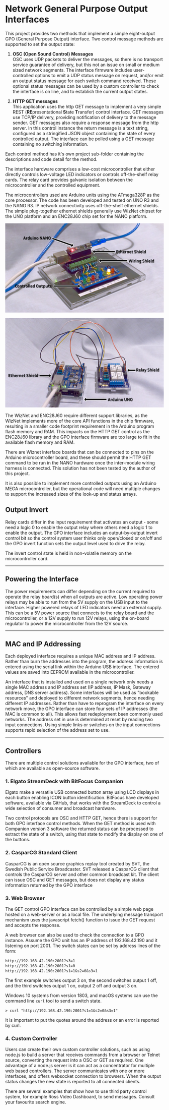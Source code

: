 # Network General Purpose Output Interfaces
This project provides two methods that implement a simple eight-output GPO (General Purpose Output) interface. Two control message methods are supported to set the output state:  
1. **OSC (Open Sound Control) Messages**  
OSC uses UDP packets to deliver the messages, so there is no transport service guarantee of delivery, but this not an issue on small or medium sized network segments. The interface firmware includes user-controlled options to emit a UDP status message on request, and/or emit an output status message for each switch command received. These optional status messages can be used by a custom controller to check the interface is on line, and to establish the current output states.   

2. **HTTP GET messages**  
This application uses the http GET message to implement a very simple REST (**RE**presentational **S**tate **T**ransfer) control interface. GET messages use TCP/IP delivery, providing notification of delivery to the message sender. GET messages also require a response message from the http server. In this control instance the return message is a text string, configured as a stringified JSON object containing the state of every controlled output. The interface can be polled using a GET message containing no switching information.  

Each control method has it's own project sub-folder containing the descriptions and code detail for the method.  

The interface hardware comprises a low-cost microcontroller that either directly controls low-voltage LED indicators or controls off-the-shelf relay cards. The relay card provides galvanic isolation between the microcontroller and the controlled equipment.  

The microcontrollers used are Arduino units using the ATmega328P as the core processor. The code has been developed and tested on UNO R3 and the NANO R3. IP network connectivity uses off-the-shelf ethernet shields. The simple plug-together ethernet shields generally use WizNet chipset for the UNO platform and an ENC28J60 chip set for the NANO platform.  

![Picture of NANO based GPO testbed](./Images/NANO_Dev_Unit.jpg)

![Picture of UNO based GPO testbed](./Images/UNO_Dev_Unit.jpg)

The WizNet and ENC28J60 require different support libraries, as the WizNet implements more of the core API functions in the chip firmware, resulting in a smaller code footprint requirement in the Arduino program flash memory and RAM. This impacts on the HTTP GET control as the ENC28J60 library and the GPO interface firmware are too large to fit in the available flash memory and RAM.  

There are Wiznet interface boards that can be connected to pins on the Arduino microcontroller board, and these should permit the HTTP GET command to be run in the NANO hardware once the inter-module wiring harness is connected. This solution has not been tested by the author of this project.  

It is also possible to implement more controlled outputs using an Arduino MEGA microcontroller, but the operational code will need multiple changes to support the increased sizes of the look-up and status arrays.  

## Output Invert  
Relay cards differ in the input requirement that activates an output - some need a logic 0 to enable the output relay where others need a logic 1 to enable the output. The GPO interface includes an output-by-output invert control bit so the control system user thinks only open/closed or on/off and the GPO invert function sets the output level used to drive the relay.

The invert control state is held in non-volatile memory on the microcontroller card.

---
## Powering the Interface
The power requirements can differ depending on the current required to operate the relay board(s) when all outputs are active. Low operating power relays may be able to run from the 5V supply on the USB input to the interface. Higher powered relays of LED indicators need an external supply. This can be a 5V power source that connects to the relay board and the microcontroller, or a 12V supply to run 12V relays, using the on-board regulator to power the microcontroller from the 12V source.  

---
## MAC and IP Addressing
Each deployed interface requires a unique MAC address and IP address. Rather than burn the addresses into the program, the address information is entered using the serial link within the Arduino USB interface. The entered values are saved into EEPROM available in the microcontroller.

An interface that is installed and used on a single network only needs a single MAC address and IP address set (IP address, IP Mask, Gateway address, DNS server address). Some interfaces will be used as "bookable resources" and deployed to different network segments, hence needing different IP addresses. Rather than have to reprogram the interface on every network move, the GPO interface can store four sets of IP addresses (the MAC is common to all). This allows fast redeployment been commonly used networks. The address set in use is determined at reset by reading two input connections. Using simple links or switches on the input connections  supports rapid selection of the address set to use.  

---
## Controllers
There are multiple control solutions available for the GPO interface, two of which are available as open-source software.

### 1. Elgato StreamDeck with BitFocus Companion
Elgato make a versatile USB connected button array using LCD displays in each button enabling ICON button identification. BitFocus have developed software, available via GitHub, that works with the StreamDeck to control a wide selection of consumer and broadcast hardware.  

Two control protocols are OSC and HTTP GET, hence there is support for both GPO interface control methods. When the GET method is used with Companion version 3 software the returned status can be processed to extract the state of a switch, using that state to modify the display on one of the buttons.

### 2. CasparCG Standard Client
CasparCG is an open source graphics replay tool created by SVT, the Swedish Public Service Broadcaster. SVT  released a CasparCG client that controls the CasparCG server and other common broadcast kit. The client can issue OSC and GET messages, but does not display any status information returned by the GPO interface


### 3. Web Browser  
The GET control GPO interface can be controlled by a simple web page hosted on a web-server or as a local file. The underlying message transport mechanism uses the javascript fetch() function to issue the GET request and accepts the response.  

A web browser can also be used to check the connection to a GPO instance. Assume the GPO unit has an IP address of 192.168.42.190 and it listening on port 2001. The switch states can be set by address lines of the form:  

```
http://192.168.42.190:2001?s3=1  
http://192.168.42.190:2001?s1=0  
http://192.168.42.190:2001?s1=1&s2=0&s3=1  
```

The first example switches output 3 on, the second switches output 1 off, and the third switches output 1 on, output 2 off and output 3 on.

Windows 10 systems from version 1803, and macOS systems can use the command line `curl` tool to send a switch state.  
```
> curl "http://192.168.42.190:2001?s1=1&s2=0&s3=1"
```
It is important to put the quotes around the address or an error is reported by curl.

### 4. Custom Controller
Users can create their own custom controller solutions, such as using node.js to build a server that receives commands from a browser or Telnet source, converting the request into a OSC or GET as required. One advantage of a node.js server is it can act as a concentrator for multiple web based controllers. The server communicates with one or more interfaces, and offers websocket connection to browsers. When the output status changes the new state is reported to all connected clients.  

There are several examples that show how to use third party control system, for example Ross Video Dashboard, to send messages. Consult your favourite search engine.






